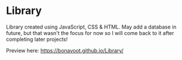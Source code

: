 # Library

Library created using JavaScript, CSS & HTML. May add a database in future, 
but that wasn't the focus for now so I will come 
back to it after completing later projects!

Preview here: https://bonavoot.github.io/Library/
